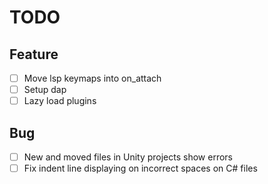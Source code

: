 # TODO

## Feature

- [ ] Move lsp keymaps into on_attach
- [ ] Setup dap
- [ ] Lazy load plugins

## Bug

- [ ] New and moved files in Unity projects show errors
- [ ] Fix indent line displaying on incorrect spaces on C# files

